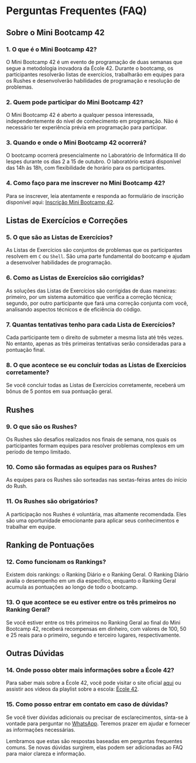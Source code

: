 <!-- TODO: Generated by chatGPT, review later -->

# Perguntas Frequentes (FAQ)

## Sobre o Mini Bootcamp 42

### 1. O que é o Mini Bootcamp 42?

O Mini Bootcamp 42 é um evento de programação de duas semanas que segue a
metodologia inovadora da École 42. Durante o bootcamp, os participantes resolverão
listas de exercícios, trabalharão em equipes para os Rushes e desenvolverão
habilidades de programação e resolução de problemas.

### 2. Quem pode participar do Mini Bootcamp 42?

O Mini Bootcamp 42 é aberto a qualquer pessoa interessada, independentemente do
nível de conhecimento em programação. Não é necessário ter experiência prévia
em programação para participar.

### 3. Quando e onde o Mini Bootcamp 42 ocorrerá?

O bootcamp ocorrerá presencialmente no Laboratório de Informática III do Iespes
durante os dias 2 a 15 de outubro. O laboratório estará disponível das 14h às 18h,
com flexibilidade de horário para os participantes.

### 4. Como faço para me inscrever no Mini Bootcamp 42?

Para se inscrever, leia atentamente e responda ao formulário de inscrição
disponível aqui: [Inscrição Mini Bootcamp 42](https://forms.gle/mD7XHRmcDvy8U1jk6).

## Listas de Exercícios e Correções

### 5. O que são as Listas de Exercícios?

As Listas de Exercícios são conjuntos de problemas que os participantes resolvem
em `C` ou `Shell`. São uma parte fundamental do bootcamp e ajudam a desenvolver
habilidades de programação.

### 6. Como as Listas de Exercícios são corrigidas?

As soluções das Listas de Exercícios são corrigidas de duas maneiras: primeiro,
por um sistema automático que verifica a correção técnica; segundo, por outro
participante que fará uma correção conjunta com você, analisando aspectos técnicos
e de eficiência do código.

### 7. Quantas tentativas tenho para cada Lista de Exercícios?

Cada participante tem o direito de submeter a mesma lista até três vezes. No
entanto, apenas as três primeiras tentativas serão consideradas para a pontuação
final.

### 8. O que acontece se eu concluir todas as Listas de Exercícios corretamente?

Se você concluir todas as Listas de Exercícios corretamente, receberá um bônus
de 5 pontos em sua pontuação geral.

## Rushes

### 9. O que são os Rushes?

Os Rushes são desafios realizados nos finais de semana, nos quais os participantes
formam equipes para resolver problemas complexos em um período de tempo limitado.

### 10. Como são formadas as equipes para os Rushes?

As equipes para os Rushes são sorteadas nas sextas-feiras antes do início do Rush.

### 11. Os Rushes são obrigatórios?

A participação nos Rushes é voluntária, mas altamente recomendada. Eles são uma
oportunidade emocionante para aplicar seus conhecimentos e trabalhar em equipe.

## Ranking de Pontuações

### 12. Como funcionam os Rankings?

Existem dois rankings: o Ranking Diário e o Ranking Geral. O Ranking Diário
avalia o desempenho em um dia específico, enquanto o Ranking Geral acumula as
pontuações ao longo de todo o bootcamp.

### 13. O que acontece se eu estiver entre os três primeiros no Ranking Geral?

Se você estiver entre os três primeiros no Ranking Geral ao final do Mini Bootcamp
42, receberá recompensas em dinheiro, com valores de 100, 50 e 25 reais para o
primeiro, segundo e terceiro lugares, respectivamente.

## Outras Dúvidas

### 14. Onde posso obter mais informações sobre a École 42?

Para saber mais sobre a École 42, você pode visitar o site oficial [aqui](https://42.fr)
ou assistir aos vídeos da playlist sobre a escola:
[École 42](https://youtube.com/playlist?list=PLA2Ge9OXtzi5Vysn3DDEQg2YA-UhRNjUx&si=-sDXRo4NRyMYC75Y).

### 15. Como posso entrar em contato em caso de dúvidas?

Se você tiver dúvidas adicionais ou precisar de esclarecimentos, sinta-se à
vontade para perguntar no [WhatsApp](https://wa.me/93984055714). Teremos prazer
em ajudar e fornecer as informações necessárias.

Lembramos que estas são respostas baseadas em perguntas frequentes comuns. Se
novas dúvidas surgirem, elas podem ser adicionadas ao FAQ para maior clareza e
informação.
